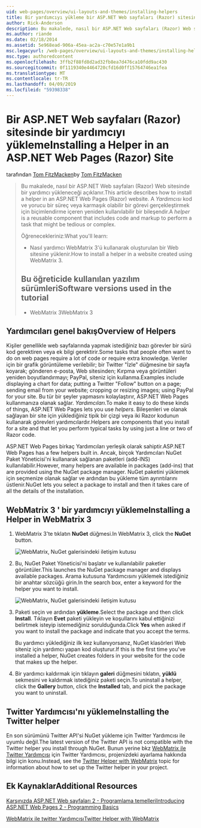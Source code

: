 ```yaml
---
uid: web-pages/overview/ui-layouts-and-themes/installing-helpers
title: Bir yardımcıyı yükleme bir ASP.NET Web sayfaları (Razor) sitesinde | Microsoft Docs
author: Rick-Anderson
description: Bu makalede, nasıl bir ASP.NET Web sayfaları (Razor) Web sitesinde bir yardımcı yükleneceği açıklanır. Bir yardımcı kod ve işaretlemede başına içeren yeniden kullanılabilir bir bileşen olan...
ms.author: riande
ms.date: 02/18/2014
ms.assetid: 5e968ead-906a-45ea-ac2a-c70e57e1a9b1
msc.legacyurl: /web-pages/overview/ui-layouts-and-themes/installing-helpers
msc.type: authoredcontent
ms.openlocfilehash: 3ffb2f88fd8d2ad32fb8ea7d476ca10fdd9ac430
ms.sourcegitcommit: 0f1119340e4464720cfd16d0ff15764746ea1fea
ms.translationtype: MT
ms.contentlocale: tr-TR
ms.lasthandoff: 04/09/2019
ms.locfileid: "59398338"
---
```

# <a name="installing-a-helper-in-an-aspnet-web-pages-razor-site"></a><span data-ttu-id="52a09-104">Bir ASP.NET Web sayfaları (Razor) sitesinde bir yardımcıyı yükleme</span><span class="sxs-lookup"><span data-stu-id="52a09-104">Installing a Helper in an ASP.NET Web Pages (Razor) Site</span></span>

<span data-ttu-id="52a09-105">tarafından [Tom FitzMacken](https://github.com/tfitzmac)</span><span class="sxs-lookup"><span data-stu-id="52a09-105">by [Tom FitzMacken](https://github.com/tfitzmac)</span></span>

> <span data-ttu-id="52a09-106">Bu makalede, nasıl bir ASP.NET Web sayfaları (Razor) Web sitesinde bir yardımcı yükleneceği açıklanır.</span><span class="sxs-lookup"><span data-stu-id="52a09-106">This article describes how to install a helper in an ASP.NET Web Pages (Razor) website.</span></span> <span data-ttu-id="52a09-107">A *Yardımcısı* kod ve yorucu bir süreç veya karmaşık olabilir bir görevi gerçekleştirmek için biçimlendirme içeren yeniden kullanılabilir bir bileşendir.</span><span class="sxs-lookup"><span data-stu-id="52a09-107">A *helper* is a reusable component that includes code and markup to perform a task that might be tedious or complex.</span></span>
> 
> <span data-ttu-id="52a09-108">Öğrenecekleriniz:</span><span class="sxs-lookup"><span data-stu-id="52a09-108">What you'll learn:</span></span>
> 
> - <span data-ttu-id="52a09-109">Nasıl yardımcı WebMatrix 3'ü kullanarak oluşturulan bir Web sitesine yüklenir.</span><span class="sxs-lookup"><span data-stu-id="52a09-109">How to install a helper in a website created using WebMatrix 3.</span></span>
>   
> 
> ## <a name="software-versions-used-in-the-tutorial"></a><span data-ttu-id="52a09-110">Bu öğreticide kullanılan yazılım sürümleri</span><span class="sxs-lookup"><span data-stu-id="52a09-110">Software versions used in the tutorial</span></span>
> 
> 
> - <span data-ttu-id="52a09-111">WebMatrix 3</span><span class="sxs-lookup"><span data-stu-id="52a09-111">WebMatrix 3</span></span>


## <a name="overview-of-helpers"></a><span data-ttu-id="52a09-112">Yardımcıları genel bakış</span><span class="sxs-lookup"><span data-stu-id="52a09-112">Overview of Helpers</span></span>

<span data-ttu-id="52a09-113">Kişiler genellikle web sayfalarında yapmak istediğiniz bazı görevler bir sürü kod gerektiren veya ek bilgi gerektirir.</span><span class="sxs-lookup"><span data-stu-id="52a09-113">Some tasks that people often want to do on web pages require a lot of code or require extra knowledge.</span></span> <span data-ttu-id="52a09-114">Veriler için bir grafik görüntüleme verilebilir; bir Twitter "İzle" düğmesine bir sayfa koyarak; gönderen e-posta, Web sitesinden; Kırpma veya görüntüleri yeniden boyutlandırmayı; PayPal, siteniz için kullanma.</span><span class="sxs-lookup"><span data-stu-id="52a09-114">Examples include displaying a chart for data; putting a Twitter "Follow" button on a page; sending email from your website; cropping or resizing images; using PayPal for your site.</span></span> <span data-ttu-id="52a09-115">Bu tür bir şeyler yapmasını kolaylaştırır, ASP.NET Web Pages kullanmanıza olanak sağlar. *Yardımcıları*.</span><span class="sxs-lookup"><span data-stu-id="52a09-115">To make it easy to do these kinds of things, ASP.NET Web Pages lets you use *helpers*.</span></span> <span data-ttu-id="52a09-116">Bileşenleri ve olanak sağlayan bir site için yüklediğiniz tipik bir çizgi veya iki Razor kodunun kullanarak görevleri yardımcılardır.</span><span class="sxs-lookup"><span data-stu-id="52a09-116">Helpers are components that you install for a site and that let you perform typical tasks by using just a line or two of Razor code.</span></span>

<span data-ttu-id="52a09-117">ASP.NET Web Pages birkaç Yardımcıları yerleşik olarak sahiptir.</span><span class="sxs-lookup"><span data-stu-id="52a09-117">ASP.NET Web Pages has a few helpers built in.</span></span> <span data-ttu-id="52a09-118">Ancak, birçok Yardımcıları NuGet Paket Yöneticisi'ni kullanarak sağlanan paketleri (add-INS) kullanılabilir.</span><span class="sxs-lookup"><span data-stu-id="52a09-118">However, many helpers are available in packages (add-ins) that are provided using the NuGet package manager.</span></span> <span data-ttu-id="52a09-119">NuGet paketini yüklemek için seçmenize olanak sağlar ve ardından bu yükleme tüm ayrıntılarını üstlenir.</span><span class="sxs-lookup"><span data-stu-id="52a09-119">NuGet lets you select a package to install and then it takes care of all the details of the installation.</span></span>

## <a name="installing-a-helper-in-webmatrix-3"></a><span data-ttu-id="52a09-120">WebMatrix 3 ' bir yardımcıyı yükleme</span><span class="sxs-lookup"><span data-stu-id="52a09-120">Installing a Helper in WebMatrix 3</span></span>

1. <span data-ttu-id="52a09-121">WebMatrix 3'te tıklatın **NuGet** düğmesi.</span><span class="sxs-lookup"><span data-stu-id="52a09-121">In WebMatrix 3, click the **NuGet** button.</span></span>

    ![WebMatrix, NuGet galerisindeki iletişim kutusu](installing-helpers/_static/image1.png)
2. <span data-ttu-id="52a09-123">Bu, NuGet Paket Yöneticisi'ni başlatır ve kullanılabilir paketler görüntüler.</span><span class="sxs-lookup"><span data-stu-id="52a09-123">This launches the NuGet package manager and displays available packages.</span></span> <span data-ttu-id="52a09-124">Arama kutusuna Yardımcısını yüklemek istediğiniz bir anahtar sözcüğü girin.</span><span class="sxs-lookup"><span data-stu-id="52a09-124">In the search box, enter a keyword for the helper you want to install.</span></span>

    ![WebMatrix, NuGet galerisindeki iletişim kutusu](installing-helpers/_static/image2.png)
3. <span data-ttu-id="52a09-126">Paketi seçin ve ardından **yükleme**.</span><span class="sxs-lookup"><span data-stu-id="52a09-126">Select the package and then click **Install**.</span></span> <span data-ttu-id="52a09-127">Tıklayın **Evet** paketi yükleyin ve koşullarını kabul ettiğinizi belirtmek isteyip istemediğiniz sorulduğunda.</span><span class="sxs-lookup"><span data-stu-id="52a09-127">Click **Yes** when asked if you want to install the package and indicate that you accept the terms.</span></span>

     <span data-ttu-id="52a09-128">Bu yardımcı yüklediğiniz ilk kez kullanıyorsanız, NuGet klasörleri Web siteniz için yardımcı yapan kod oluşturur.</span><span class="sxs-lookup"><span data-stu-id="52a09-128">If this is the first time you've installed a helper, NuGet creates folders in your website for the code that makes up the helper.</span></span>
4. <span data-ttu-id="52a09-129">Bir yardımcı kaldırmak için tıklayın **galeri** düğmesini tıklatın, **yüklü** sekmesini ve kaldırmak istediğiniz paketi seçin.</span><span class="sxs-lookup"><span data-stu-id="52a09-129">To uninstall a helper, click the **Gallery** button, click the **Installed** tab, and pick the package you want to uninstall.</span></span>

## <a name="installing-the-twitter-helper"></a><span data-ttu-id="52a09-130">Twitter Yardımcısı'nı yükleme</span><span class="sxs-lookup"><span data-stu-id="52a09-130">Installing the Twitter helper</span></span>

<span data-ttu-id="52a09-131">En son sürümünü Twitter API'si NuGet yükleme için Twitter Yardımcısı ile uyumlu değil.</span><span class="sxs-lookup"><span data-stu-id="52a09-131">The latest version of the Twitter API is not compatible with the Twitter helper you install through NuGet.</span></span> <span data-ttu-id="52a09-132">Bunun yerine bkz [WebMatrix ile Twitter Yardımcısı](twitter-helper.md) için Twitter Yardımcısı, projenizdeki ayarlama hakkında bilgi için konu.</span><span class="sxs-lookup"><span data-stu-id="52a09-132">Instead, see the [Twitter Helper with WebMatrix](twitter-helper.md) topic for information about how to set up the Twitter helper in your project.</span></span>

<a id="Additional_Resources"></a>
## <a name="additional-resources"></a><span data-ttu-id="52a09-133">Ek Kaynaklar</span><span class="sxs-lookup"><span data-stu-id="52a09-133">Additional Resources</span></span>


[<span data-ttu-id="52a09-134">Karşınızda ASP.NET Web sayfaları 2 - Programlama temelleri</span><span class="sxs-lookup"><span data-stu-id="52a09-134">Introducing ASP.NET Web Pages 2 - Programming Basics</span></span>](../getting-started/introducing-razor-syntax-c.md)

[<span data-ttu-id="52a09-135">WebMatrix ile twitter Yardımcısı</span><span class="sxs-lookup"><span data-stu-id="52a09-135">Twitter Helper with WebMatrix</span></span>](twitter-helper.md)
